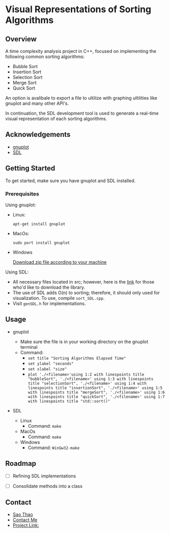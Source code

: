
# Visual Representations of Sorting Algorithms



## Overview

A time complexity analysis project in C++, focused on implementing the following common sorting algorithms:
-  Bubble Sort
-  Insertion Sort
- Selection Sort
- Merge Sort
- Quick Sort

An option is avalibale to export a file to ultilize with graphing ultilities like gnuplot and many other API's.

In continuation, the SDL development tool is used to generate a real-time visual representation of each sorting algorithms.
## Acknowledgements

 - [gnuplot](http://www.gnuplot.info/)
 - [SDL](https://www.libsdl.org/)
 

## Getting Started
To get started, make sure you have gnuplot and SDL installed.

### Prerequisites
Using gnuplot:
- Linux:

    ```apt-get install gnuplot```

- MacOs:

    ```sudo port install gnuplot```
    
- Windows

    [Download zip file according to your machine](http://www.gnuplot.info/)

Using SDL:

- All necessary files located in src; however, here is the [link](https://www.libsdl.org/) for those who'd like to download the library.
- The use of SDL adds O(n) to sorting; therefore, it should only used for visualization. To use, compile ```sort_SDL.cpp```.
- Visit ```genSDL.h``` for implementations.

## Usage
- gnuplot
    - Make sure the file is in your working directory on the gnuplot terminal
    - Command:
        - ```set title "Sorting Algorithms Elapsed Time"```
        - ```set ylabel "seconds"```
        - ```set xlabel "size"```
        - ```plot './<filename>'using 1:2 with linespoints title "bubbleSort", './<filename>' using 1:3 with linespoints title "selectionSort", './<filename>' using 1:4 with linespoints title "insertionSort", './<filename>' using 1:5 with linespoints title "mergeSort", './<filename>' using 1:6 with linespoints title "quickSort", './<filename>' using 1:7 with linespoints title "std::sort()"```


- SDL
    - Linux
        - Command: ```make```
    - MacOs
        - Command: ```make```
    - Windows 
        - Command: ```WinGw32-make```
## Roadmap

- [ ] Refining SDL implementations

- [ ] Consolidate methods into a class


## Contact

- [Sao Thao](https://github.com/sdthao)
- [Contact Me](mailto:sao_thao19@yahoo.com)
- [Project Link:](https://github.com/sdthao/Sorting-Algorithm-Analysis)
